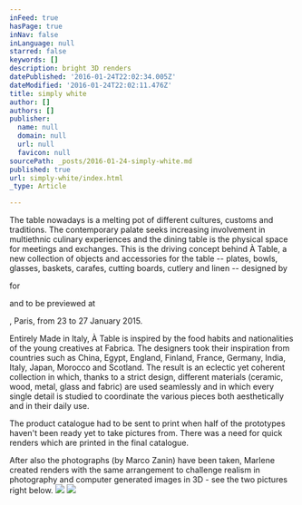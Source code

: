 ```yaml
---
inFeed: true
hasPage: true
inNav: false
inLanguage: null
starred: false
keywords: []
description: bright 3D renders
datePublished: '2016-01-24T22:02:34.005Z'
dateModified: '2016-01-24T22:02:11.476Z'
title: simply white
author: []
authors: []
publisher:
  name: null
  domain: null
  url: null
  favicon: null
sourcePath: _posts/2016-01-24-simply-white.md
published: true
url: simply-white/index.html
_type: Article

---
```

The table nowadays is a melting pot of 
different cultures, customs and traditions. The contemporary palate 
seeks increasing involvement in multiethnic culinary experiences and the
dining table is the physical space for meetings and exchanges. This is 
the driving concept behind À Table, a new collection of objects and 
accessories for the table -- plates, bowls, glasses, baskets, carafes, 
cutting boards, cutlery and linen -- designed by 

for 

and to be previewed at 

, Paris, from 23 to 27 January 2015\.

Entirely Made in Italy, À Table is 
inspired by the food habits and nationalities of the young creatives at 
Fabrica. The designers took their inspiration from countries such as 
China, Egypt, England, Finland, France, Germany, India, Italy, Japan, 
Morocco and Scotland. The result is an eclectic yet coherent collection 
in which, thanks to a strict design, different materials (ceramic, wood,
metal, glass and fabric) are used seamlessly and in which every single 
detail is studied to coordinate the various pieces both aesthetically 
and in their daily use.

The product 
catalogue had to be sent to print when half of the prototypes haven't 
been ready yet to take pictures from. There was a need for quick renders
which are printed in the final catalogue. 

After also the photographs (by Marco Zanin) have been taken, Marlene 
created renders with the same arrangement to challenge realism in 
photography and computer generated images in 3D - see the two pictures 
right below. ![](https://the-grid-user-content.s3-us-west-2.amazonaws.com/e9ddf574-9f21-49de-aa74-3ce101d78121.jpg)
![](https://the-grid-user-content.s3-us-west-2.amazonaws.com/fbcfc31e-66ea-49ca-9c45-d4dc4599ffb9.jpg)